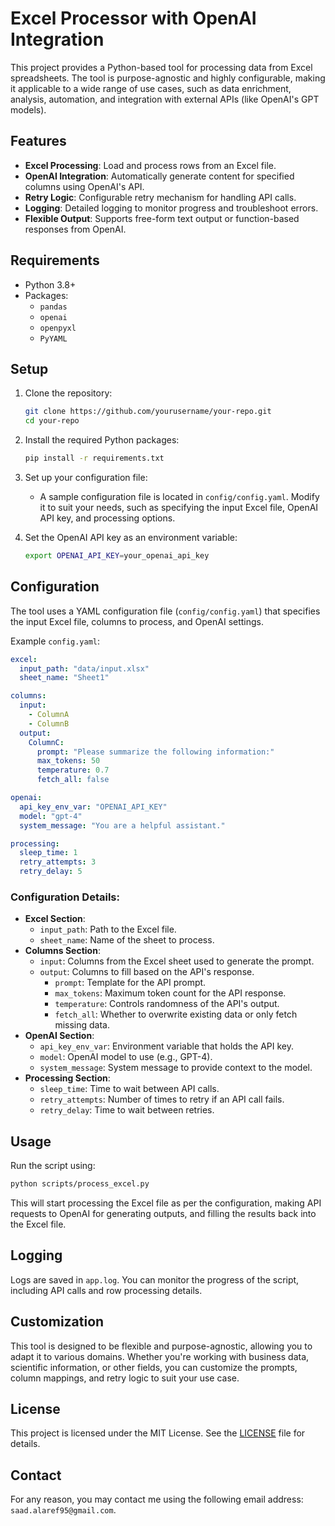 
# Excel Processor with OpenAI Integration

This project provides a Python-based tool for processing data from Excel spreadsheets. The tool is purpose-agnostic and highly configurable, making it applicable to a wide range of use cases, such as data enrichment, analysis, automation, and integration with external APIs (like OpenAI's GPT models).

## Features

- **Excel Processing**: Load and process rows from an Excel file.
- **OpenAI Integration**: Automatically generate content for specified columns using OpenAI's API.
- **Retry Logic**: Configurable retry mechanism for handling API calls.
- **Logging**: Detailed logging to monitor progress and troubleshoot errors.
- **Flexible Output**: Supports free-form text output or function-based responses from OpenAI.

## Requirements

- Python 3.8+
- Packages:
  - `pandas`
  - `openai`
  - `openpyxl`
  - `PyYAML`

## Setup

1. Clone the repository:
   ```bash
   git clone https://github.com/yourusername/your-repo.git
   cd your-repo
   ```

2. Install the required Python packages:
   ```bash
   pip install -r requirements.txt
   ```

3. Set up your configuration file:
   - A sample configuration file is located in `config/config.yaml`. Modify it to suit your needs, such as specifying the input Excel file, OpenAI API key, and processing options.

4. Set the OpenAI API key as an environment variable:
   ```bash
   export OPENAI_API_KEY=your_openai_api_key
   ```

## Configuration

The tool uses a YAML configuration file (`config/config.yaml`) that specifies the input Excel file, columns to process, and OpenAI settings.

Example `config.yaml`:
```yaml
excel:
  input_path: "data/input.xlsx"
  sheet_name: "Sheet1"

columns:
  input:
    - ColumnA
    - ColumnB
  output:
    ColumnC:
      prompt: "Please summarize the following information:"
      max_tokens: 50
      temperature: 0.7
      fetch_all: false

openai:
  api_key_env_var: "OPENAI_API_KEY"
  model: "gpt-4"
  system_message: "You are a helpful assistant."

processing:
  sleep_time: 1
  retry_attempts: 3
  retry_delay: 5
```

### Configuration Details:

- **Excel Section**:
  - `input_path`: Path to the Excel file.
  - `sheet_name`: Name of the sheet to process.
- **Columns Section**:
  - `input`: Columns from the Excel sheet used to generate the prompt.
  - `output`: Columns to fill based on the API's response.
    - `prompt`: Template for the API prompt.
    - `max_tokens`: Maximum token count for the API response.
    - `temperature`: Controls randomness of the API's output.
    - `fetch_all`: Whether to overwrite existing data or only fetch missing data.
- **OpenAI Section**:
  - `api_key_env_var`: Environment variable that holds the API key.
  - `model`: OpenAI model to use (e.g., GPT-4).
  - `system_message`: System message to provide context to the model.
- **Processing Section**:
  - `sleep_time`: Time to wait between API calls.
  - `retry_attempts`: Number of times to retry if an API call fails.
  - `retry_delay`: Time to wait between retries.

## Usage

Run the script using:

```bash
python scripts/process_excel.py
```

This will start processing the Excel file as per the configuration, making API requests to OpenAI for generating outputs, and filling the results back into the Excel file.

## Logging

Logs are saved in `app.log`. You can monitor the progress of the script, including API calls and row processing details.

## Customization

This tool is designed to be flexible and purpose-agnostic, allowing you to adapt it to various domains. Whether you're working with business data, scientific information, or other fields, you can customize the prompts, column mappings, and retry logic to suit your use case.

## License

This project is licensed under the MIT License. See the [LICENSE](LICENSE) file for details.

## Contact

For any reason, you may contact me using the following email address: `saad.alaref95@gmail.com`.
